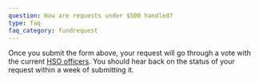 ```yaml
---
question: How are requests under $500 handled?
type: faq
faq_category: fundrequest
---
```

Once you submit the form above, your request will go through a vote with the current [HSO officers](/meetings/#section3). You should hear back on the status of your request within a week of submitting it.